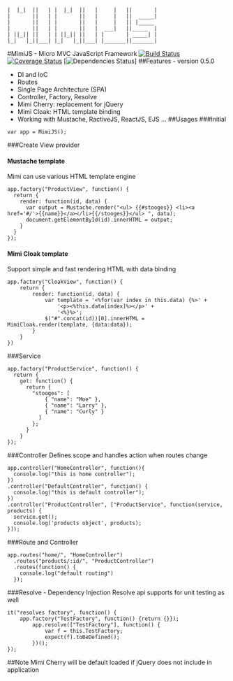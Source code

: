 ```
|  |_|  ||   | |  |_|  ||   |     |   ||       |
|       ||   | |       ||   |     |   ||  _____|
|       ||   | |       ||   |     |   || |_____
|       ||   | |       ||   |  ___|   ||_____  |
| ||_|| ||   | | ||_|| ||   | |       | _____| |
|_|   |_||___| |_|   |_||___| |_______||_______|
```
#MimiJS - Micro MVC JavaScript Framework
[![Build Status](https://travis-ci.org/dothanhlam/mimijs.svg?branch=master)](https://travis-ci.org/dothanhlam/mimijs)
[![Coverage Status](https://coveralls.io/repos/dothanhlam/mimijs/badge.svg?branch=master&service=github)](https://coveralls.io/github/dothanhlam/mimijs?branch=master)
[![Dependencies Status](https://david-dm.org/dothanhlam/mimijs.svg)]
##Features - version 0.5.0
- DI and IoC
- Routes
- Single Page Architecture (SPA)
- Controller, Factory, Resolve
- Mimi Cherry: replacement for jQuery
- Mimi Cloak: HTML template binding
- Working with Mustache, RactiveJS, ReactJS, EJS ...
##Usages
###Initial
```
var app = MimiJS();
```
###Create View provider
#### Mustache template
Mimi can use various HTML template engine
```
app.factory("ProductView", function() {
  return {
    render: function(id, data) {
      var output = Mustache.render("<ul> {{#stooges}} <li><a href='#/'>{{name}}</a></li>{{/stooges}}</ul> ", data);
      document.getElementById(id).innerHTML = output;
    }
  }
});
```
#### Mimi Cloak template
Support simple and fast rendering HTML with data binding
```
app.factory("CloakView", function() {
    return {
        render: function(id, data) {
            var template = '<%for(var index in this.data) {%>' +
                '<p><%this.data[index]%></p>' +
                '<%}%>';
            $("#".concat(id))[0].innerHTML = MimiCloak.render(template, {data:data});
        }
    }
})

```
###Service
```
app.factory("ProductService", function() {
  return {
    get: function() {
      return {
        "stooges": [
            { "name": "Moe" },
            { "name": "Larry" },
            { "name": "Curly" }
          ]
        };
      }
    }
});
```

###Controller
Defines scope and handles action when routes change
```
app.controller("HomeController", function(){
  console.log("this is home controller");
})
.controller("DefaultController", function() {
  console.log("this is default controller");
})
.controller("ProductController", ["ProductService", function(service, products) {
  service.get();
  console.log('products object', products);
}]);
```
###Route and Controller
```
app.routes("home/", "HomeController")
  .routes("products/:id/", "ProductController")
  .routes(function() {
    console.log("default routing")
  });

```
###Resolve - Dependency Injection
Resolve api supports for unit testing as well
```
it("resolves factory", function() {
    app.factory("TestFactory", function() {return {}});
        app.resolve(["TestFactory"], function() {
            var f = this.TestFactory;
            expect(f).toBeDefined();
        })();
});
```
##Note
Mimi Cherry will be default loaded if jQuery does not include in application